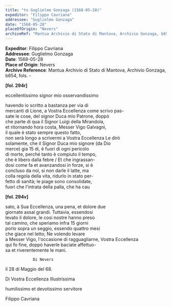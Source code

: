 ```yaml
---
title: "to Guglielmo Gonzaga (1568-05-28)"
expeditor: "Filippo Cavriana"
addressee: "Guglielmo Gonzaga"
date: "1568-05-28"
placeOfOrigin: "Nevers"
archiveRef: "Mantua Archivio di Stato di Mantova, Archivio Gonzaga, b654, fols. 294r-"
---
```


**Expeditor**: Filippo Cavriana  
**Addressee**: Guglielmo Gonzaga  
**Date**: 1568-05-28  
**Place of Origin**: Nevers  
**Archive Reference**: Mantua Archivio di Stato di Mantova, Archivio Gonzaga, b654, fols. -  


        
            
                
**[fol. 294r]**

                  
eccellentissimo signor mio osservandissimo


                  
havendo io scritto a bastanza per via di   
mercanti di Lione, a Vostra Eccellenza come scrivo pas-  
sate le cose, del signor Duca mio Patrone, doppò   
che parte di qua il Signor Luigi della Mirandola,   
et ritornando hora costa, Messer Vigo Galvagni,   
il quale è stato sempre questo fatto,   
non serà longo a scrivermi a Vostra Eccellenza Le dirò   
solamente, che il Signor Duca mio signore (da Dio   
merce) gia 15 di, è fuori di ogni pericolo   
di morte, perché tanto è compiuto il tempo,   
che è libero dalla febre / Et che ingrassan-  
dosi come fa et avanzandosi in forze, si è   
concluso da noi, si non darle il latte, ma   
colla regola della vita, ridurlo in stato per-  
fetto di sanità; le piage sono consolidate,   
fuori che l'intrata della palla, che ha cau
				
**[fol. 294v]**

				  
sato, à Sua Eccellenza, una pena, et dolore due   
giornate assai grandi. Tuttavia, essendosi   
levato il dolore, le cosi nostre hanno preso   
tal camino, che speriamo infra 15 giorni   
porlo sopra un seggio, essendo quattro mesi   
che giace nel letto; Ne volendo levare   
a Messer Vigo, l'occasione di ragguagliarne, Vostra Eccellenza   
qui fo fine, doppò haverle baciate affettuo-  
sa et riverentemente le mani.


                
                Di Nevers   
il 28 di Maggio del 68.
                  
Di Vostra Eccellenza Illustrissima
                  
humilissimo et devotissimo servitore
                  
Filippo Cavriana
                


            
        
    